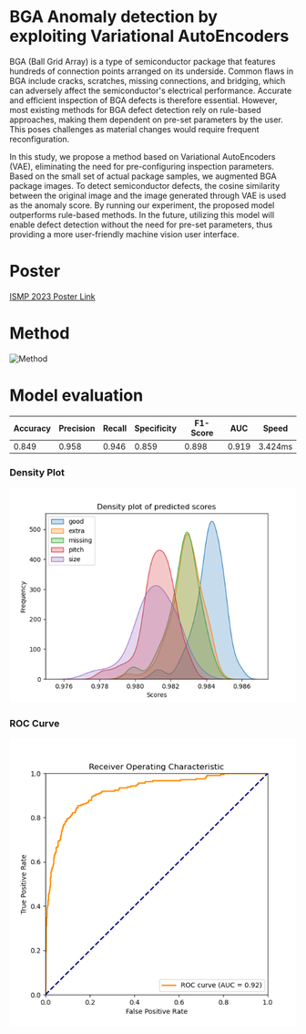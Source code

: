 # BGA Anomaly detection by exploiting Variational AutoEncoders

BGA (Ball Grid Array) is a type of semiconductor package that features hundreds of connection points arranged on its underside. Common flaws in BGA include cracks, scratches, missing connections, and bridging, which can adversely affect the semiconductor's electrical performance. Accurate and efficient inspection of BGA defects is therefore essential. However, most existing methods for BGA defect detection rely on rule-based approaches, making them dependent on pre-set parameters by the user. This poses challenges as material changes would require frequent reconfiguration.

In this study, we propose a method based on Variational AutoEncoders (VAE), eliminating the need for pre-configuring inspection parameters. Based on the small set of actual package samples, we augmented BGA package images. To detect semiconductor defects, the cosine similarity between the original image and the image generated through VAE is used as the anomaly score. By running our experiment, the proposed model outperforms rule-based methods. In the future, utilizing this model will enable defect detection without the need for pre-set parameters, thus providing a more user-friendly machine vision user interface.

# Poster
[ISMP 2023 Poster Link](https://github.com/gyeongminn/bga-anomaly-detection/blob/main/docs/ismp_2023_gyeongmin.pdf)

# Method
![Method](https://github.com/gyeongminn/bga-anomaly-detection/assets/97784561/3f16c781-97be-469e-ab74-95fceeedba3b)

# Model evaluation
|Accuracy|Precision|Recall|Specificity|F1-Score|AUC|Speed|
|---|---|---|---|---|---|---|
|0.849|0.958|0.946|0.859|0.898|0.919|3.424ms|
### Density Plot
![Density Plots](/assets/predict_density_plot.png)
### ROC Curve
![ROC Curve](/assets/roc_curve.png)
